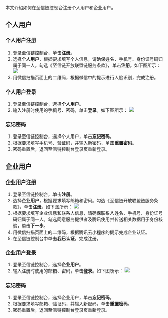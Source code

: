 本文介绍如何在至信链控制台注册个人用户和企业用户。


## 个人用户
### 个人用户注册
1. 登录至信链控制台，单击**注册**。
2. 选择**个人用户**，根据要求填写个人信息，请确保姓名、手机号、身份证号码归属于同一人。勾选《至信链开放联盟链服务条款》，单击**注册**。如下图所示：
![](https://qcloudimg.tencent-cloud.cn/raw/d415357aa9ac97be71b48318572fb796.png)
3. 用微信扫描页面上的二维码，根据微信中的提示进行人脸识别，完成注册。

### 个人用户登录
1. 登录至信链控制台，选择**个人用户**。
2. 输入注册时使用的手机号、密码，单击**登录**。如下图所示：
![](https://qcloudimg.tencent-cloud.cn/raw/bd2973fa3cef3f78c6af84b10d0e6384.png)


### 忘记密码

1. 登录至信链控制台，选择个人用户，单击**忘记密码**。
2. 根据要求填写手机号、验证码，并输入新密码，单击**重置密码**。
3. 密码重置后，返回至信链控制台登录页重新登录。



## 企业用户

### 企业用户注册
1. 登录至信链控制台，单击**注册**。
2. 选择**企业用户**，根据要求填写邮箱和密码。勾选《至信链开放联盟链服务条款》，单击**注册**。如下图所示：
![](https://qcloudimg.tencent-cloud.cn/raw/e33a588bd864067d2e8dd90b3bfa8d17.png)
3. 根据要求填写企业信息和联系人信息，请确保联系人姓名、手机号、身份证号码归属于同一人。勾选同意服务提供者及腾讯使用并传送相关数据用于身份核验，单击**下一步**。
4. 用微信扫描页面上的二维码，根据腾讯云小程序的提示完成企业认证。
5. 在至信链控制台中单击**我已认证**，完成注册。

### 企业用户登录
1. 登录至信链控制台，选择**企业用户**。
2. 输入注册时使用的邮箱、密码，单击**登录**。如下图所示：
![](https://qcloudimg.tencent-cloud.cn/raw/aa0ead22050c12c550fb406b0001e5e5.png)

### 忘记密码
1. 登录至信链控制台，选择企业用户，单击**忘记密码**。
2. 根据要求填写邮箱、验证码，并输入新密码，单击**重置密码**。
3. 密码重置后，返回至信链控制台登录页重新登录。
